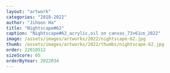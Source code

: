 ```yaml
---
layout: "artwork"
categories: "2018-2022"
author: "Jihoon Ha"
title: "Nightscape#62"
caption: "Nightscape#62_acrylic,oil on canvas_73×61㎝_2022"
image: /assets/images/artworks/2022/nightscape-62.jpg
thumb: /assets/images/artworks/2022/thumbs/nightscape-62.jpg
order: 22010512
sizeScore: 05
orderByYear: 2022034
---
```

